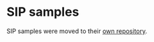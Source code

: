 # SIP samples

SIP samples were moved to their [own repository](https://github.com/viaacode/sip-examples).
